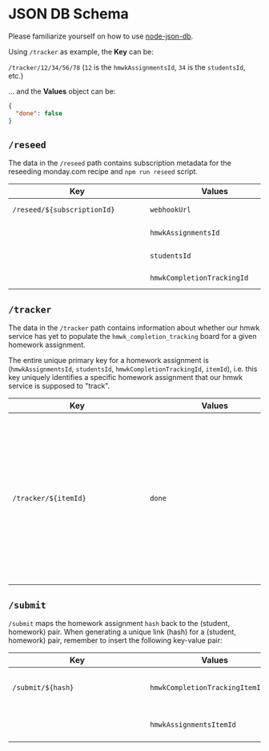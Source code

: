 # JSON DB Schema

Please familiarize yourself on how to use [node-json-db](https://github.com/Belphemur/node-json-db).

Using `/tracker` as example, the **Key** can be:

`/tracker/12/34/56/78` (`12` is the `hmwkAssignmentsId`, `34` is the `studentsId`, etc.)

... and the **Values** object can be:

```json
{
  "done": false
}
```

## `/reseed`

The data in the `/reseed` path contains subscription metadata for the reseeding monday.com recipe and `npm run reseed` script.

| <div style="width:24ch">Key</div> | <div style="width:24ch">Values</div> | Description                                        |
| --------------------------------- | ------------------------------------ | -------------------------------------------------- |
| `/reseed/${subscriptionId}`</div> | `webhookUrl`                         | Subscription webhook URL (unused).                 |
| &#10240;                          | `hmwkAssignmentsId`                  | `hmwk_assignments` board ID for reseeding.         |
| &#10240;                          | `studentsId`                         | `students` board ID for reseeding.                 |
| &#10240;                          | `hmwkCompletionTrackingId`           | `hmwk_completion_tracking` board ID for reseeding. |

## `/tracker`

The data in the `/tracker` path contains information about whether our hmwk service has yet to populate the `hmwk_completion_tracking` board for a given homework assignment.

The entire unique primary key for a homework assignment is (`hmwkAssignmentsId`, `studentsId`, `hmwkCompletionTrackingId`, `itemId`), i.e. this key uniquely identifies a specific homework assignment that our hmwk service is supposed to "track".

| <div style="width:24ch">Key</div>                  | <div style="width:24ch">Values</div> | Description                                                                                                                                                                                                                                                                                                                                                                                                    |
| -------------------------------------------------- | ------------------------------------ | -------------------------------------------------------------------------------------------------------------------------------------------------------------------------------------------------------------------------------------------------------------------------------------------------------------------------------------------------------------------------------------------------------------- |
| <div style="width:24ch">`/tracker/${itemId}`</div> | `done`                               | A boolean (true/false) of whether or not `hmwk_completion_tracking` was successfully populated. In the beginning of a `/tracker/track` request for a new homework, this value is set to `false`. After successful population of the monday.com board, this is set to `true`. Future requests to the `/tracker/track` path will see that this value is `true` and thus won't trigger a redundant re-population. |

## `/submit`

`/submit` maps the homework assignment `hash` back to the (student, homework) pair. When generating a unique link (hash) for a (student, homework) pair, remember to insert the following key-value pair:

| <div style="width:24ch">Key</div> | <div style="width:24ch">Values</div> | Description                                                                    |
| --------------------------------- | ------------------------------------ | ------------------------------------------------------------------------------ |
| `/submit/${hash}`                 | `hmwkCompletionTrackingItemId`       | Item ID of a (student, homework) pair in the `hmwk_completion_tracking` board. |
| &#10240;                          | `hmwkAssignmentsItemId`              | Item ID of the homework assignment in `hmwk_assignments` board.                |
